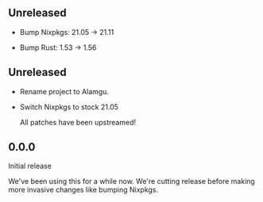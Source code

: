 ## Unreleased

* Bump Nixpkgs: 21.05 -> 21.11

* Bump Rust: 1.53 -> 1.56

## Unreleased

- Rename project to Alamgu.

- Switch Nixpkgs to stock 21.05

  All patches have been upstreamed!

## 0.0.0

Initial release

We've been using this for a while now.
We're cutting release before making more invasive changes like bumping Nixpkgs.
